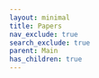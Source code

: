 ```yaml
---
layout: minimal
title: Papers
nav_exclude: true
search_exclude: true
parent: Main
has_children: true
---
```

